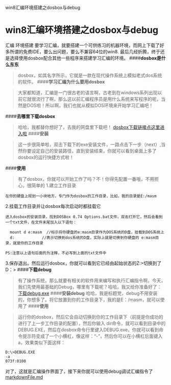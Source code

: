 win8汇编环境搭建之dosbox与debug

# win8汇编环境搭建之dosbox与debug

汇编
环境搭建
要学习汇编，就要搭建一个可供练习的机器环境，而网上下载了好多所谓的免费IDE，要么出问题，要么不兼容64位的win8.
最后几经折腾，终于还是选择使用dosbox配合其他一些程序来搭建学习汇编的环境。
####**dosbox是什么东东**
> dosbox，如其名字所示，它就是一款在现代操作系统上模拟老式dos系统的软件。
####**学习汇编为什么要用dosbox**

> 大家都知道，汇编是一门很古老的语言啊，古老到在windows系列出现以前它就很流行了啊，那么这以前汇编程序员是用什么系统来写程序的呢，当然是DOS啦！所以啊，我们也就从模拟DOS环境来开始学习汇编吧！

####**去哪里下载dosbox**
> 哈哈，我都替你想好了，去我的网盘里下载吧！
[dosbox下载链接点这里进入啦](http://pan.baidu.com/s/1dDplwm1)
####**安装**

> 这一步很简单啦，双击下载下的exe安装文件，一路点击下一步（next）,当然你要设定自己的安装路径，直到安装结束，你就可以看到桌面上多了dosbox的运行快捷方式啦！

####**使用**
> 有了dosbox，你就可以开始工作了吗？不！你得先配置一番哦，不用担心，很简单的
1.建立工作目录

	在你的硬盘上规划一小块地方，专门作为dosbox的工作目录，比如，我的目录是E:/masm

2.挂载工作目录并让dosbox每次启动时都挂载它

	进入dosbox的安装目录，找到DOSBox 0.74 Options.bat文件，双击打开它，然后会看到一个txt文件，在文件末尾加入以下语句：

	  mount d e:masm  //标示将你硬盘的e:masm目录作为DOS系统的D盘，挂载到DOS系统上
	  d:            //表示切换到dos系统的D盘，实际上就是切换到你硬盘的 e:masm目录，就是你的工作目录

	PS:注意以上语句后面的为注释，不必写到上面的txt文件中

3.保存退出。然后运行dosbox，你就可以看到它已经由起始状态的Z:>切换到了D：>
####**下载debug**
> 有了操作系统，那么就要有相关的软件用来编写和执行汇编指令啊，今天，我们先使用最基础的Debug，哪里有下载呢？哈哈，我又给你准备好了：
[下载debug.exe](http://pan.baidu.com/s/1mg02yPq)
####**安装debug**
> 哈哈，我是标题党，debug不用安装的，你想多了。将它放置到你的工作目录下，我的是E：/masm，就可以使用了
####**使用**

> 运行你的dosbox，然后它会自动切换到你的工作目录下（前提是你成功的进行了上一步工作目录的配置），然后你输入 dir命令，就可以看到目录中的DEBUG.EXE，然后在dosbox命令行里键入DEBUG.exe，你就可以看到命令提示符变成了一个小横杠，像这样：“-”，然后你可以在小横杠后面键入a，效果类似下面这样：

	D:\>DEBUG.EXE
	-a
	073f:0100

对了，这就是汇编操作界面了，接下来你就可以使用debug调试汇编指令了
[markdownFile.md](../_resources/9428bac74f9efab71cad15799749d099.bin)